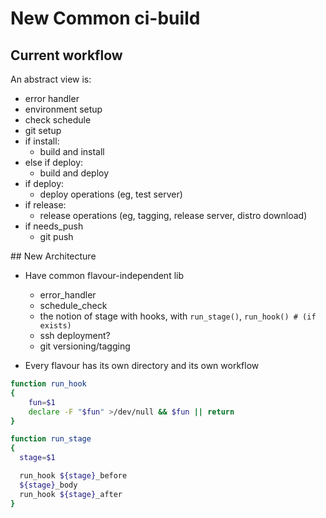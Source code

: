 # New Common ci-build

## Current workflow

An abstract view is:

* error handler
* environment setup
* check schedule
* git setup
* if install:
  * build and install
* else if deploy:
  * build and deploy
* if deploy:
  * deploy operations (eg, test server)
* if release:
  * release operations (eg, tagging, release server, distro download)
* if needs_push
  * git push

  
## New Architecture

* Have common flavour-independent lib
  * error_handler
  * schedule_check
  * the notion of stage with hooks, with `run_stage()`, `run_hook() # (if exists)`
  * ssh deployment?
  * git versioning/tagging

* Every flavour has its own directory and its own workflow

```bash
function run_hook
{
	fun=$1
	declare -F "$fun" >/dev/null && $fun || return 
}

function run_stage
{
  stage=$1

  run_hook ${stage}_before
  ${stage}_body
  run_hook ${stage}_after
}
```

